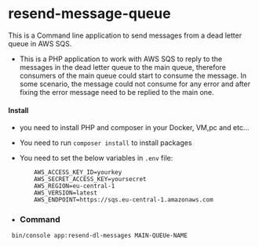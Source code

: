 # resend-message-queue
This is a Command line application to send messages from a dead letter queue in AWS SQS.

* This is a PHP application to work with AWS SQS to reply to the messages in the dead letter queue to the main queue, therefore consumers of the main queue could start to consume the message.
In some scenario, the message could not consume for any error and after fixing the error message need to be replied to the main one.




#### Install
* you need to install PHP and composer in your Docker, VM,pc and etc...
* You need to run ```composer install``` to install packages
* You need to set the below variables in ```.env``` file:
          
          AWS_ACCESS_KEY_ID=yourkey
          AWS_SECRET_ACCESS_KEY=yoursecret
          AWS_REGION=eu-central-1
          AWS_VERSION=latest
          AWS_ENDPOINT=https://sqs.eu-central-1.amazonaws.com
          
* ### Command
 ``` bin/console app:resend-dl-messages MAIN-QUEUe-NAME```

